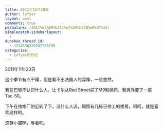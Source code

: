 ```yaml
---
title: 2011年11年20日
author: lofyer
layout: post
comments: true
permalink: /2011%e5%b9%b411%e5%b9%b420%e6%97%a5/
simplecatch-sidebarlayout:
  - 
duoshuo_thread_id:
  - 1234836220387786795
categories:
  - Lofyer的日记
---
```

2011年11年20日

这个季节有点干燥，但是看不出法国人的浮躁，一脸悠然。

我在巴黎不认识什么人，让卡尔从Red Street买了M9和弹药，我另外要了一把Tac-50。

下午在维修厂附近转了下，没什么人流，周围有几栋已停工的楼房，呵呵，就是喜欢这样的。

这群小猫咪，等着吧。